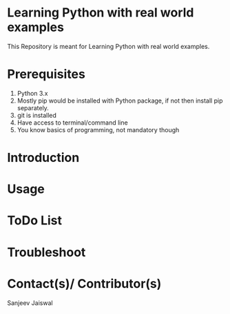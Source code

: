 # Learning Python with real world examples
This Repository is meant for Learning Python with real world examples.

# Prerequisites
1. Python 3.x
2. Mostly pip would be installed with Python package, if not then install pip separately.
3. git is installed
4. Have access to terminal/command line
5. You know basics of programming, not mandatory though

# Introduction

# Usage

# ToDo List

# Troubleshoot

# Contact(s)/ Contributor(s)
Sanjeev Jaiswal
